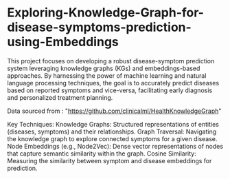 # Exploring-Knowledge-Graph-for-disease-symptoms-prediction-using-Embeddings

This project focuses on developing a robust disease-symptom prediction system leveraging knowledge graphs (KGs) and embeddings-based approaches. By harnessing the power of machine learning and natural language processing techniques, the goal is to accurately predict diseases based on reported symptoms and vice-versa, facilitating early diagnosis and personalized treatment planning.



Data sourced from : "https://github.com/clinicalml/HealthKnowledgeGraph"

Key Techniques:
Knowledge Graphs: Structured representations of entities (diseases, symptoms) and their relationships.
Graph Traversal: Navigating the knowledge graph to explore connected symptoms for a given disease.
Node Embeddings (e.g., Node2Vec): Dense vector representations of nodes that capture semantic similarity within the graph.
Cosine Similarity: Measuring the similarity between symptom and disease embeddings for prediction.





